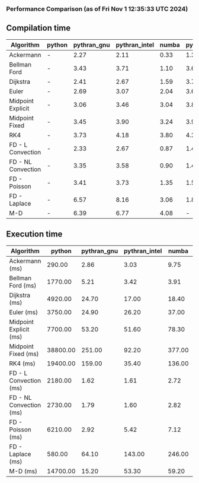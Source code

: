 ### Performance Comparison (as of Fri Nov  1 12:35:33 UTC 2024)
## Compilation time
Algorithm                 | python                    | pythran_gnu               | pythran_intel             | numba                     | pyccel_fortran_gnu        | pyccel_c_gnu              | pyccel_fortran_intel      | pyccel_c_intel           
------------------------- | ------------------------- | ------------------------- | ------------------------- | ------------------------- | ------------------------- | ------------------------- | ------------------------- | -------------------------
Ackermann                 | -                         | 2.27                      | 2.11                      | 0.33                      | 1.34                      | 1.29                      | 1.41                      | 1.38                     
Bellman Ford              | -                         | 3.43                      | 3.71                      | 1.10                      | 3.66                      | 3.95                      | 3.80                      | 3.97                     
Dijkstra                  | -                         | 2.41                      | 2.67                      | 1.59                      | 3.72                      | 3.98                      | 3.85                      | 4.02                     
Euler                     | -                         | 2.69                      | 3.07                      | 2.04                      | 3.63                      | 4.00                      | 3.77                      | 3.99                     
Midpoint Explicit         | -                         | 3.06                      | 3.46                      | 3.04                      | 3.87                      | 4.19                      | 4.01                      | 4.18                     
Midpoint Fixed            | -                         | 3.45                      | 3.90                      | 3.24                      | 3.92                      | 4.16                      | 4.10                      | 4.26                     
RK4                       | -                         | 3.73                      | 4.18                      | 3.80                      | 4.34                      | 4.65                      | 4.44                      | 4.66                     
FD - L Convection         | -                         | 2.33                      | 2.67                      | 0.87                      | 1.41                      | 3.95                      | 1.59                      | 3.95                     
FD - NL Convection        | -                         | 3.35                      | 3.58                      | 0.90                      | 1.42                      | 3.96                      | 1.60                      | 3.94                     
FD - Poisson              | -                         | 3.41                      | 3.73                      | 1.35                      | 1.54                      | 4.07                      | 2.83                      | 4.00                     
FD - Laplace              | -                         | 6.57                      | 8.16                      | 3.06                      | 1.87                      | 4.34                      | 2.11                      | 4.29                     
M-D                       | -                         | 6.39                      | 6.77                      | 4.08                      | -                         | -                         | -                         | -                        

## Execution time
Algorithm                 | python                    | pythran_gnu               | pythran_intel             | numba                     | pyccel_fortran_gnu        | pyccel_c_gnu              | pyccel_fortran_intel      | pyccel_c_intel           
------------------------- | ------------------------- | ------------------------- | ------------------------- | ------------------------- | ------------------------- | ------------------------- | ------------------------- | -------------------------
Ackermann (ms)            | 290.00                    | 2.86                      | 3.03                      | 9.75                      | 1.55                      | 1.60                      | 9.34                      | 4.33                     
Bellman Ford (ms)         | 1770.00                   | 5.21                      | 3.42                      | 3.91                      | 2.94                      | 6.09                      | -                         | 19.20                    
Dijkstra (ms)             | 4920.00                   | 24.70                     | 17.00                     | 18.40                     | 18.20                     | 30.60                     | -                         | 22.60                    
Euler (ms)                | 3750.00                   | 24.90                     | 26.20                     | 37.00                     | 15.60                     | 142.00                    | 13.90                     | 126.00                   
Midpoint Explicit (ms)    | 7700.00                   | 53.20                     | 51.60                     | 78.30                     | 23.60                     | 281.00                    | 15.90                     | 296.00                   
Midpoint Fixed (ms)       | 38800.00                  | 251.00                    | 92.20                     | 377.00                    | 75.20                     | 1400.00                   | 57.40                     | 1230.00                  
RK4 (ms)                  | 19400.00                  | 159.00                    | 35.40                     | 136.00                    | 34.90                     | 494.00                    | 38.50                     | 400.00                   
FD - L Convection (ms)    | 2180.00                   | 1.62                      | 1.61                      | 2.72                      | 1.50                      | 1.85                      | -                         | 4.09                     
FD - NL Convection (ms)   | 2730.00                   | 1.79                      | 1.60                      | 2.82                      | 2.05                      | 2.19                      | -                         | 4.26                     
FD - Poisson (ms)         | 6210.00                   | 2.92                      | 5.42                      | 7.12                      | 2.77                      | 3.73                      | -                         | 4.93                     
FD - Laplace (ms)         | 580.00                    | 64.10                     | 143.00                    | 246.00                    | 58.90                     | 308.00                    | -                         | 272.00                   
M-D (ms)                  | 14700.00                  | 15.20                     | 53.30                     | 59.20                     | -                         | -                         | -                         | -                        
